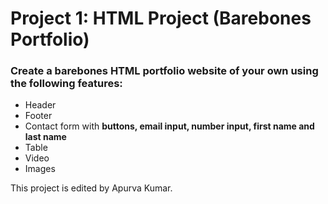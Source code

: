 # Project 1: HTML Project (Barebones Portfolio)

### Create a barebones HTML portfolio website of your own using the following features:

- Header
- Footer
- Contact form with **buttons, email input, number input, first name and last name**
- Table
- Video
- Images

This project is edited by Apurva Kumar.
